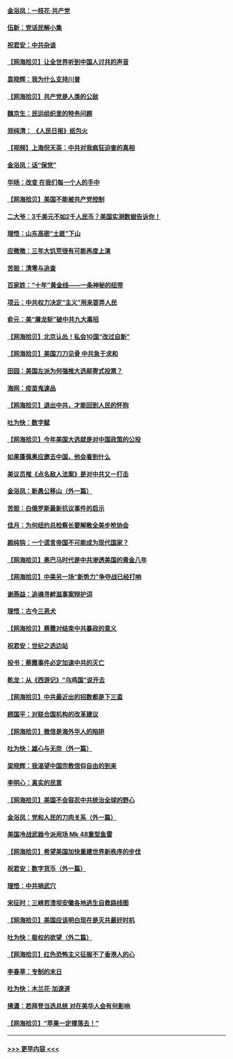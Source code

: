 #### [金浴凤：一枝花·共产党](../pages/nsc993/n12368757.md?t=08311851) 
#### [伍新：党话民解小集](../pages/nsc993/n12366907.md?t=08311851) 
#### [祝君安：中共杂谈](../pages/nsc993/n12366076.md?t=08311851) 
#### [【网海拾贝】让全世界听到中国人讨共的声音](../pages/nsc993/n12365569.md?t=08311851) 
#### [袁晓辉：我为什么支持川普](../pages/nsc993/n12362670.md?t=08311851) 
#### [【网海拾贝】共产党是人类的公敌](../pages/nsc993/n12363182.md?t=08311851) 
#### [魏京生：民运组织里的特务问题](../pages/nsc993/n12363010.md?t=08311851) 
#### [郑纯清： 《人民日报》纸包火](../pages/nsc993/n12362706.md?t=08311851) 
#### [【视频】上海倪天英：中共对我疯狂迫害的真相](../pages/nsc993/n12356341.md?t=08311851) 
#### [金浴凤：话“保党”](../pages/nsc993/n12361867.md?t=08311851) 
#### [华旸：改变 在我们每一个人的手中](../pages/nsc993/n12361774.md?t=08311851) 
#### [【网海拾贝】美国不能被共产党控制](../pages/nsc993/n12360271.md?t=08311851) 
#### [二大爷：3千美元不如2千人民币？美国实测数据告诉你！](../pages/nsc993/n12358563.md?t=08311851) 
#### [理悟：山东高密“土匪”下山](../pages/nsc993/n12358535.md?t=08311851) 
#### [应微微：三年大饥荒很有可能再度上演](../pages/nsc993/n12358523.md?t=08311851) 
#### [苦胆：清零与追查](../pages/nsc993/n12358501.md?t=08311851) 
#### [百家姓：“十年”黄金线——一条神秘的纽带](../pages/nsc993/n12358319.md?t=08311851) 
#### [项云：中共权力决定“主义”用来耍弄人民](../pages/nsc993/n12358172.md?t=08311851) 
#### [俞元：美“屠龙斩”破中共九大毒招](../pages/nsc993/n12357822.md?t=08311851) 
#### [【网海拾贝】北京认怂！私会10国“改过自新”](../pages/nsc993/n12357784.md?t=08311851) 
#### [【网海拾贝】美国刀刀见骨 中共急于求和](../pages/nsc993/n12355511.md?t=08311851) 
#### [田园：美国左派为何强推大选邮寄式投票？](../pages/nsc993/n12352963.md?t=08311851) 
#### [海网：疫苗鬼速品](../pages/nsc993/n12354438.md?t=08311851) 
#### [【网海拾贝】退出中共，才能回到人民的怀抱](../pages/nsc993/n12352634.md?t=08311851) 
#### [吐为快：数字赋](../pages/nsc993/n12352317.md?t=08311851) 
#### [【网海拾贝】今年美国大选就是对中国政策的公投](../pages/nsc993/n12350973.md?t=08311851) 
#### [如果蓬佩奥应邀去中国，他会看到什么](../pages/nsc993/n12350945.md?t=08311851) 
#### [美议员推《点名敌人法案》是对中共又一打击](../pages/nsc993/n12350765.md?t=08311851) 
#### [金浴凤：新愚公移山（外一篇）](../pages/nsc993/n12350253.md?t=08311851) 
#### [苦胆：白俄罗斯最新抗议事件的启示](../pages/nsc993/n12349989.md?t=08311851) 
#### [佳月：为何纽约总检察长要解散全美步枪协会](../pages/nsc993/n12349939.md?t=08311851) 
#### [颜纯钩：一个谎言帝国不可能成为现代国家？](../pages/nsc993/n12349898.md?t=08311851) 
#### [【网海拾贝】奥巴马时代是中共渗透美国的黄金八年](../pages/nsc993/n12349284.md?t=08311851) 
#### [【网海拾贝】中美另一场“新势力”争夺战已经打响](../pages/nsc993/n12346998.md?t=08311851) 
#### [谢燕益：追魂寻衅滋事案辩护词](../pages/nsc993/n12346892.md?t=08311851) 
#### [理悟：古今三恶犬](../pages/nsc993/n12345190.md?t=08311851) 
#### [【网海拾贝】蔡霞对结束中共暴政的意义](../pages/nsc993/n12344263.md?t=08311851) 
#### [祝君安：世纪之选边站](../pages/nsc993/n12342382.md?t=08311851) 
#### [投书：蔡霞事件必定加速中共的灭亡](../pages/nsc993/n12341881.md?t=08311851) 
#### [乾龙：从《西游记》“乌鸡国”说开去](../pages/nsc993/n12341690.md?t=08311851) 
#### [【网海拾贝】中共最近出的招数都是下三滥](../pages/nsc993/n12341593.md?t=08311851) 
#### [顾国平：对联合国机构的改革建议](../pages/nsc993/n12339928.md?t=08311851) 
#### [【网海拾贝】微信是海外华人的陷阱](../pages/nsc993/n12338868.md?t=08311851) 
#### [吐为快：雄心与无奈（外一篇）](../pages/nsc993/n12338132.md?t=08311851) 
#### [梁晓辉：我渴望中国宗教信仰自由的到来](../pages/nsc993/n12336657.md?t=08311851) 
#### [李明心：真实的民意](../pages/nsc993/n12336089.md?t=08311851) 
#### [【网海拾贝】美国不会容忍中共统治全球的野心](../pages/nsc993/n12336063.md?t=08311851) 
#### [金浴凤：党和人民的刀肉关系（外一篇）](../pages/nsc993/n12335834.md?t=08311851) 
#### [美国冷战武器今派用场 Mk 48重型鱼雷](../pages/nsc993/n12335354.md?t=08311851) 
#### [【网海拾贝】希望美国加快重建世界新秩序的步伐](../pages/nsc993/n12334224.md?t=08311851) 
#### [祝君安：数字货币（外一篇）](../pages/nsc993/n12334186.md?t=08311851) 
#### [理悟：中共祸武穴](../pages/nsc993/n12333962.md?t=08311851) 
#### [宋征时：三峡若溃坝安徽各地逃生自救路线图](../pages/nsc993/n12332450.md?t=08311851) 
#### [【网海拾贝】美国应该明白现在是灭共最好时机](../pages/nsc993/n12332313.md?t=08311851) 
#### [吐为快：极权的欲望（外二篇）](../pages/nsc993/n12332089.md?t=08311851) 
#### [【网海拾贝】红色恐怖主义征服不了香港人的心](../pages/nsc993/n12329296.md?t=08311851) 
#### [李春草：专制的末日](../pages/nsc993/n12329079.md?t=08311851) 
#### [吐为快：木兰花‧加速道](../pages/nsc993/n12327366.md?t=08311851) 
#### [拂潇：若拜登当选总统 对在美华人会有何影响](../pages/nsc993/n12295996.md?t=08311851) 
#### [【网海拾贝】“苹果一定撑落去！”](../pages/nsc993/n12326784.md?t=08311851) 

----
#### [ >>> 更早内容 <<< ](../indexes/nsc993-earlier.md)
